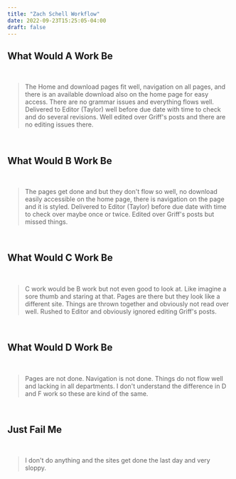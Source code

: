 ```yaml
---
title: "Zach Schell Workflow"
date: 2022-09-23T15:25:05-04:00
draft: false
---
```

<html>
<head>
<style>

</style>
</head>
<p>
<h2>What Would A Work Be</h2>
</br>
<blockquote>
  <p>
    The Home and download pages fit well, navigation on all pages,  and there is an available download also on the home page for easy access. There are no grammar issues and everything flows well. Delivered to Editor (Taylor) well before due date with time to check and do several revisions. Well edited over Griff's posts and there are no editing issues there.
  </p>
</blockquote>
</br>
<h2>What Would B Work Be</h2>
</br>
<blockquote>
  <p>
    The pages get done and but they don't flow so well, no download easily accessible on the home page, there is navigation on the page and it is styled. Delivered to Editor (Taylor)  before due date with time to check over maybe once or twice. Edited over Griff's posts but missed things.
  </p>
</blockquote>
</br>
<h2>What Would C Work Be</h2>
</br>
<blockquote>
  <p>
    C work would be B work but not even good to look at. Like imagine a sore thumb and staring at that. Pages are there but they look like a different site. Things are thrown together and obviously not read over well. Rushed to Editor and obviously ignored editing Griff's posts.
  </p>
</blockquote>
</br>
<h2>What Would D Work Be</h2>
</br>
<blockquote>
  <p>
    Pages are not done. Navigation is not done. Things do not flow well and lacking in all departments. I don't understand the difference in D and F work so these are kind of the same.
  </p>
</blockquote>
</br>
<h2>Just Fail Me</h2>
</br>
<blockquote>
  <p>
      I don't do anything and the sites get done the last day and very sloppy.
  </p>
</blockquote>
</br>
</p>
</html>
